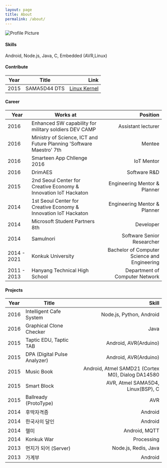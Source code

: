 ```yaml
---
layout: page
title: About
permalink: /about/
---
```


<img src="http://graph.facebook.com/100001801169209/picture?type=large" title="Profile Picture" class="profile">



#### Skills
Android, Node.js, Java, C, Embedded (AVR,Linux)


#### Contribute

| Year | Title | Link |
| --- | --- | ---: |
| 2015 | SAMA5D44 DTS | [Linux Kernel][linux_kernel] |


#### Career

| Year | Works at | Position |
| --- | --- | ---: |
| 2016 | Enhanced SW capability for military soldiers DEV CAMP | Assistant lecturer |
| 2016 | Ministry of Science, ICT and Future Planning 'Software Maestro' 7th | Mentee |
| 2016 | Smarteen App Chllenge 2016 | IoT Mentor |
| 2016 | DrimAES | Software R&D |
| 2015 | 2nd Seoul Center for Creative Economy & Innovation IoT Hackaton | Engineering Mentor & Planner |
| 2014 | 1st Seoul Center for Creative Economy & Innovation IoT Hackaton | Engineering Mentor & Planner |
| 2014 | Microsoft Student Partners 8th | Developer |
| 2014 | Samulnori | Software Senior Researcher |
| 2014 - 2021 | Konkuk University | Bachelor of Computer Science and Engineering |
| 2011 - 2013 | Hanyang Technical High School | Department of Computer Network |

#### Projects
| Year | Title | Skill |
| --- | --- | ---: |
| 2016 | Intelligent Cafe System | Node.js, Python, Android |
| 2016 | Graphical Clone Checker | Java |
| 2015 | Taptic EDU, Taptic TAB | Android, AVR(Arduino) |
| 2015 | DPA (Digital Pulse Analyzer) | Android, AVR(Arduino) |
| 2015 | Music Book | Android, Atmel SAMD21 (Cortex M0), Dialog DA14580 |
| 2015 | Smart Block | AVR, Atmel SAMA5D4, Linux(BSP), C |
| 2015 | Ballready (ProtoType) | AVR |
| 2014 | 후딱자격증 | Android |
| 2014 | 한국사의 달인 | Android |
| 2014 | 헬미 | Android, MQTT |
| 2014 | Konkuk War | Processing |
| 2013 | 먼지가 되어 (Server) | Node.js, Redis, Java |
| 2013 | 가계부 | Android |


[linux_kernel]: https://git.kernel.org/cgit/linux/kernel/git/stable/linux-stable.git/log/?id=refs%2Ftags%2Fv4.4.14&qt=author&q=suchang
